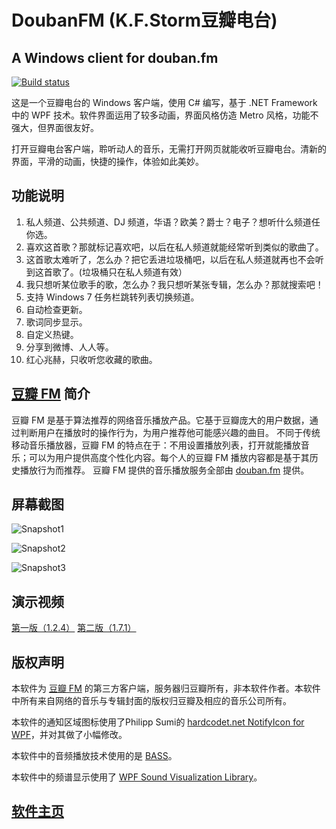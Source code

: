 # DoubanFM (K.F.Storm豆瓣电台)
## A Windows client for douban.fm

[![Build status](https://ci.appveyor.com/api/projects/status/yyvnw6ym9rr2b6xy/branch/master?svg=true)](https://ci.appveyor.com/project/kfstorm/doubanfm/branch/master)

这是一个豆瓣电台的 Windows 客户端，使用 C# 编写，基于 .NET Framework 中的 WPF 技术。软件界面运用了较多动画，界面风格仿造 Metro 风格，功能不强大，但界面很友好。 
   
打开豆瓣电台客户端，聆听动人的音乐，无需打开网页就能收听豆瓣电台。清新的界面，平滑的动画，快捷的操作，体验如此美妙。 
  
## 功能说明

1. 私人频道、公共频道、DJ 频道，华语？欧美？爵士？电子？想听什么频道任你选。 
2. 喜欢这首歌？那就标记喜欢吧，以后在私人频道就能经常听到类似的歌曲了。 
3. 这首歌太难听了，怎么办？把它丢进垃圾桶吧，以后在私人频道就再也不会听到这首歌了。(垃圾桶只在私人频道有效） 
4. 我只想听某位歌手的歌，怎么办？我只想听某张专辑，怎么办？那就搜索吧！ 
5. 支持 Windows 7 任务栏跳转列表切换频道。 
6. 自动检查更新。 
7. 歌词同步显示。 
8. 自定义热键。 
9. 分享到微博、人人等。 
10. 红心兆赫，只收听您收藏的歌曲。

## [豆瓣 FM](http://douban.fm/) 简介

豆瓣 FM 是基于算法推荐的网络音乐播放产品。它基于豆瓣庞大的用户数据，通过判断用户在播放时的操作行为，为用户推荐他可能感兴趣的曲目。 不同于传统移动音乐播放器，豆瓣 FM 的特点在于：不用设置播放列表，打开就能播放音乐；可以为用户提供高度个性化内容。每个人的豆瓣 FM 播放内容都是基于其历史播放行为而推荐。 豆瓣 FM 提供的音乐播放服务全部由 [douban.fm](douban.fm) 提供。

## 屏幕截图

![Snapshot1](https://raw.githubusercontent.com/kfstorm/DoubanFM/master/res/pic/DoubanFM_1.7.4_2.jpg)

![Snapshot2](https://raw.githubusercontent.com/kfstorm/DoubanFM/master/res/pic/DoubanFM_1.7.4_2_2.jpg)

![Snapshot3](https://raw.githubusercontent.com/kfstorm/DoubanFM/master/res/pic/DoubanFM_1.7.0_2_2.jpg)

## 演示视频

[第一版（1.2.4）](http://v.youku.com/v_show/id_XMzAwNDgyNjg0.html) [第二版（1.7.1）](http://v.youku.com/v_show/id_XMzQ0MDczMjQ4.html)

## 版权声明

本软件为 [豆瓣 FM](http://douban.fm) 的第三方客户端，服务器归豆瓣所有，非本软件作者。本软件中所有来自网络的音乐与专辑封面的版权归豆瓣及相应的音乐公司所有。

本软件的通知区域图标使用了Philipp Sumi的 [hardcodet.net NotifyIcon for WPF](http://www.hardcodet.net/projects/wpf-notifyicon)，并对其做了小幅修改。

本软件中的音频播放技术使用的是 [BASS](http://www.un4seen.com/)。

本软件中的频谱显示使用了 [WPF Sound Visualization Library](http://wpfsvl.codeplex.com/)。


## [软件主页](http://www.kfstorm.com/blog/doubanfm)

